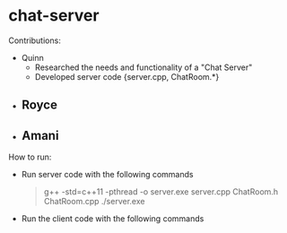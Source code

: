 # chat-server
Contributions:
* Quinn
  - Researched the needs and functionality of a "Chat Server"
  - Developed server code {server.cpp, ChatRoom.*}
* Royce
  - 
* Amani
  - 
  
  
How to run:
  - Run server code with the following commands
    > g++ -std=c++11 -pthread -o server.exe server.cpp ChatRoom.h ChatRoom.cpp
    > ./server.exe <port>
  - Run the client code with the following commands
    > 
    > 
